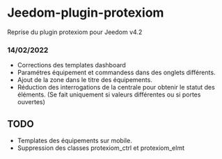 # Jeedom-plugin-protexiom

Reprise du plugin protexiom pour Jeedom v4.2

### 14/02/2022
- Corrections des templates dashboard
- Paramétres équipement et commandess dans des onglets différents.
- Ajout de la zone dans le titre des équipements.
- Réduction des interrogations de la centrale pour obtenir le statut des éléments. (Se fait uniquement si valeurs différentes ou si portes ouvertes)

## TODO
- Templates des équipements sur mobile.
- Suppression des classes protexiom_ctrl et protexiom_elmt
